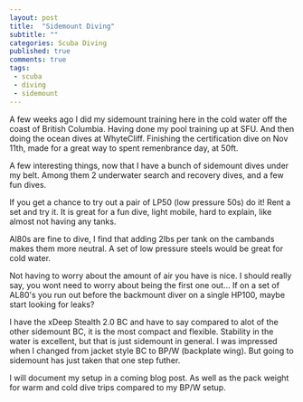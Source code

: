 ```yaml
---
layout: post
title:  "Sidemount Diving"
subtitle: ""
categories: Scuba Diving
published: true
comments: true
tags:
 - scuba
 - diving
 - sidemount
---
```


A few weeks ago I did my sidemount training here in the cold water off the coast of British Columbia. Having done my pool training up at SFU. And then doing the ocean dives at WhyteCliff. Finishing the certification dive on Nov 11th, made for a great way to spent remenbrance day, at 50ft.

A few interesting things, now that I have a bunch of sidemount dives under my belt. Among them 2 underwater search and recovery dives, and a few fun dives.

If you get a chance to try out a pair of LP50 (low pressure 50s) do it! Rent a set and try it. It is great for a fun dive, light mobile, hard to explain, like almost not having any tanks.

Al80s are fine to dive, I find that adding 2lbs per tank on the cambands makes them more neutral. A set of low pressure steels would be great for cold water.

Not having to worry about the amount of air you have is nice. I should really say, you wont need to worry about being the first one out... If on a set of AL80's you run out before the backmount diver on a single HP100, maybe start looking for leaks?

I have the xDeep Stealth 2.0 BC and have to say compared to alot of the other sidemount BC, it is the most compact and flexible. Stability in the water is excellent, but that is just sidemount in general. I was impressed when I changed from jacket style BC to BP/W (backplate wing). But going to sidemount has just taken that one step futher.

I will document my setup in a coming blog post. As well as the pack weight for warm and cold dive trips compared to my BP/W setup.
